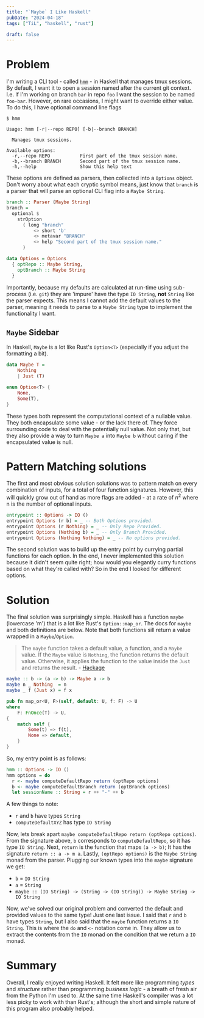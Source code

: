 ```yaml
---
title: "`Maybe` I Like Haskell"
pubDate: "2024-04-18"
tags: ["TiL", "haskell", "rust"]

draft: false
---
```


# Problem

I'm writing a CLI tool - called [`hmm`](https://github.com/KGB33/hmm) - in Haskell that manages tmux
sessions. By default, I want it to open a session named after the current git
context. I.e. if I'm working on branch `bar` in repo `foo` I want the session
to be named `foo-bar`. However, on rare occasions, I might want to override
either value. To do this, I have optional command line flags 

```
$ hmm

Usage: hmm [-r|--repo REPO] [-b|--branch BRANCH]

  Manages tmux sessions.

Available options:
  -r,--repo REPO           First part of the tmux session name.
  -b,--branch BRANCH       Second part of the tmux session name.
  -h,--help                Show this help text
```

These options are defined as parsers, then collected into a `Options` object.
Don't worry about what each cryptic symbol means, just know that `branch` is a
parser that will parse an optional CLI flag into a `Maybe String`.

```haskell
branch :: Parser (Maybe String)
branch =
  optional $
    strOption
      ( long "branch"
          <> short 'b'
          <> metavar "BRANCH"
          <> help "Second part of the tmux session name."
      )

data Options = Options
  { optRepo :: Maybe String,
    optBranch :: Maybe String
  }
```


Importantly, because my defaults are calculated at run-time using sub-process
(i.e. `git`) they are 'impure' have the type `IO String`, **not** `String` like
the parser expects. This means I cannot add the default values to the parser,
meaning it needs to parse to a `Maybe String` type to implement the
functionality I want. 

## `Maybe` Sidebar
In Haskell, `Maybe` is a lot like Rust's `Option<T>` (especially if you adjust the formatting a bit).

```haskell
data Maybe T = 
    Nothing 
    | Just (T)
```

```rust
enum Option<T> {
    None,
    Some(T),
}
```

These types both represent the computational context of a nullable value.
They both encapsulate some value - or the lack there of. They force surrounding
code to deal with the potentially null value. Not only that, but they also provide a
way to turn `Maybe a` into `Maybe b` without caring if the encapsulated value
is null.

# Pattern Matching solutions

The first and most obvious solution solutions was to pattern match on every
combination of inputs, for a total of four function signatures. However, this
will quickly grow out of hand as more flags are added - at a rate of $n^2$
where n is the number of optional inputs. 

```haskell
entrypoint :: Options -> IO ()
entrypoint Options (r b) = _ -- Both Options provided.
entrypoint Options (r Nothing) = _ -- Only Repo Provided.
entrypoint Options (Nothing b) = _ -- Only Branch Provided.
entrypoint Options (Nothing Nothing) = _ -- No options provided.
```

The second solution was to build up the entry point by currying partial
functions for each option. In the end, I never implemented this solution
because it didn't seem quite right; how would you elegantly curry functions
based on what they're called with? So in the end I looked for different options. 

# Solution

The final solution was surprisingly simple. Haskell has a function `maybe`
(lowercase 'm') that is a lot like Rust's `Option::map_or`. The docs for `maybe` and both definitions
are below. Note that both functions sill return a value wrapped in a `Maybe`/`Option`.

> The `maybe` function takes a default value, a function, and a `Maybe` value. If
> the `Maybe` value is `Nothing`, the function returns the default value.
> Otherwise, it applies the function to the value inside the `Just` and returns
> the result. - [Hackage](https://hackage.haskell.org/package/base-4.20.0.0/docs/Prelude.html#v:maybe)

```haskell
maybe :: b -> (a -> b) -> Maybe a -> b
maybe n _ Nothing  = n
maybe _ f (Just x) = f x
```

```rust
pub fn map_or<U, F>(self, default: U, f: F) -> U
where
    F: FnOnce(T) -> U,
{
    match self {
        Some(t) => f(t),
        None => default,
    }
}
```

So, my entry point is as follows:

```haskell
hmm :: Options -> IO ()
hmm options = do
  r <- maybe computeDefaultRepo return (optRepo options)
  b <- maybe computeDefaultBranch return (optBranch options)
  let sessionName :: String = r ++ "-" ++ b
```

A few things to note:
  - `r` and `b` have types `String`
  - `computeDefaultXYZ` has type `IO String`

Now, lets break apart `maybe computeDefaultRepo return (optRepo options)`. From
the signature above, `b` corresponds to `computeDefaultRepo`, so it has type
`IO String`. Next, `return` is the function that maps `(a -> b)`; It has the
signature `return :: a -> m a`. Lastly, `(optRepo options)` is the `Maybe
String` monad from the parser. Plugging our known types into the `maybe` signature we get:

  - `b` = `IO String`
  - `a` = `String`
  - `maybe :: (IO String) -> (String -> (IO String)) -> Maybe String -> IO String`

Now, we've solved our original problem and converted the default and provided
values to the same type! Just one last issue. I said that `r` and `b` have
types `String`, but I also said that the `maybe` function returns a `IO
String`. This is where the `do` and `<-` notation come in. They allow us to
extract the contents from the `IO` monad on the condition that we return a
`IO` monad. 

# Summary

Overall, I really enjoyed writing Haskell. It felt more like programming
*types* and *structure* rather than programming *business logic* - a breath of
fresh air from the Python I'm used to. At the same time Haskell's compiler was
a lot less picky to work with than Rust's; although the short and simple nature
of this program also probably helped. 

